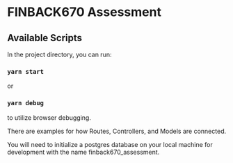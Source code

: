 # FINBACK670 Assessment

## Available Scripts

In the project directory, you can run:

### `yarn start`

or

### `yarn debug`

to utilize browser debugging.

There are examples for how Routes, Controllers, and Models are connected.

You will need to initialize a postgres database on your local machine for development with the name finback670_assessment. 
